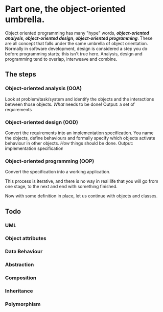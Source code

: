 # Part one, the object-oriented umbrella.
Object oriented programming has many "hype" words, _**object-oriented analysis**_, _**object-oriented design**_, _**object-oriented programming**_. These are all concept that falls under the same umbrella of object orientation. Normally in software development, design is considered a step you do before programming starts; this isn't true here. Analysis, design and programming tend to overlap, interweave and combine.

## The steps

### Object-oriented analysis (OOA)
Look at problem/task/system and identify the objects and the interactions between those objects. _What_ needs to be done!
Output: a set of requirements

### Object-oriented design (OOD)
Convert the requirements into an implementation specification. You name the objects, define behaviours and formally specify which objects activate behaviour in other objects. _How_ things should be done.
Output: implementation specification

### Object-oriented programming (OOP)
Convert the specification into a working application. 

This process is iterative, and there is no way in real life that you will go from one stage, to the next and end with something finished. 

Now with some definition in place, let us continue with objects and classes.

## Todo

### UML
### Object attributes
### Data Behaviour
### Abstraction
### Composition
### Inheritance
### Polymorphism
